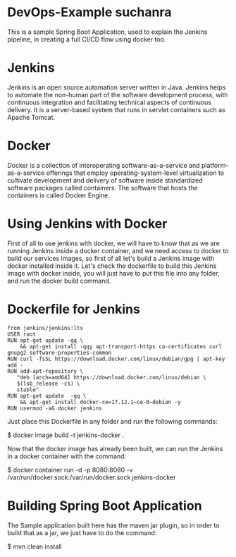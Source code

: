 # DevOps-Example suchanra
This is a sample Spring Boot Application, used to explain the Jenkins pipeline, in creating a full CI/CD flow using docker too.

# Jenkins 
Jenkins is an open source automation server written in Java. Jenkins helps to automate the non-human part of the software development process,
 with continuous integration and facilitating technical aspects of continuous delivery. It is a server-based system that runs in servlet containers 
 such as Apache Tomcat.
 
# Docker 

Docker is a collection of interoperating software-as-a-service and platform-as-a-service offerings that employ operating-system-level virtualization 
to cultivate development and delivery of software inside standardized software packages called containers. The software that hosts the containers 
is called Docker Engine.

# Using Jenkins with Docker
First of all to use jenkins with docker, we will have to know that as we are running Jenkins inside a docker container, and we need access to docker to
build our services images, so first of all let's build a Jenkins image with docker installed inside it. Let's check the dockerfile to 
build this Jenkins image with docker inside, you will just have to put this file into any folder, and run the docker build command.

# Dockerfile for Jenkins
```
from jenkins/jenkins:lts
USER root
RUN apt-get update -qq \
    && apt-get install -qqy apt-transport-https ca-certificates curl gnupg2 software-properties-common
RUN curl -fsSL https://download.docker.com/linux/debian/gpg | apt-key add -
RUN add-apt-repository \
   "deb [arch=amd64] https://download.docker.com/linux/debian \
   $(lsb_release -cs) \
   stable"
RUN apt-get update  -qq \
    && apt-get install docker-ce=17.12.1~ce-0~debian -y
RUN usermod -aG docker jenkins
```

Just place this Dockerfile in any folder and run the following commands:

$ docker image build -t jenkins-docker .

Now that the docker image has already been built, we can run the Jenkins in a docker container with the command:

$ docker container run -d -p 8080:8080 -v /var/run/docker.sock:/var/run/docker.sock jenkins-docker

# Building Spring Boot Application
The Sample application built here has the maven jar plugin, so in order to build that as a jar, we just have to do the command:

$ mvn clean install

